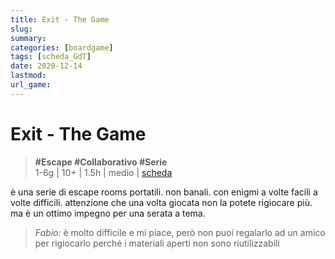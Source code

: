 ```yaml
---
title: Exit - The Game
slug: 
summary: 
categories: [boardgame]
tags: [scheda_GdT]
date: 2020-12-14
lastmod: 
url_game: 
---
```

# Exit - The Game
> **#Escape #Collaborativo #Serie**   
> 1-6g | 10+ | 1.5h | medio | [scheda](https://www.boardgamegeek.com/boardgamefamily/36963/series-exit-game)   

è una serie di escape rooms portatili. non banali. con enigmi a volte facili a volte difficili. attenzione che una volta giocata non la potete rigiocare più. ma è un ottimo impegno per una serata a tema.

> *Fabio:*
> è molto difficile e mi piace, però non puoi regalarlo ad un amico per rigiocarlo perché i materiali aperti non sono riutilizzabili


